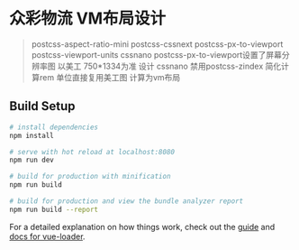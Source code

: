 # 众彩物流 VM布局设计

> postcss-aspect-ratio-mini  postcss-cssnext  postcss-px-to-viewport postcss-viewport-units cssnano
postcss-px-to-viewport设置了屏幕分辨率图 以美工 750*1334为准 设计
cssnano 禁用postcss-zindex
简化计算rem 单位直接复用美工图 计算为vm布局

## Build Setup

``` bash
# install dependencies
npm install

# serve with hot reload at localhost:8080
npm run dev

# build for production with minification
npm run build

# build for production and view the bundle analyzer report
npm run build --report
```

For a detailed explanation on how things work, check out the [guide](http://vuejs-templates.github.io/webpack/) and [docs for vue-loader](http://vuejs.github.io/vue-loader).
